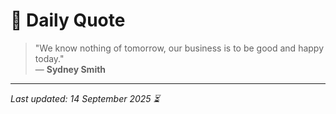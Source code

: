 # 📜 Daily Quote

> "We know nothing of tomorrow, our business is to be good and happy today."  
> — **Sydney Smith**

---

_Last updated: 14 September 2025 ⏳_
